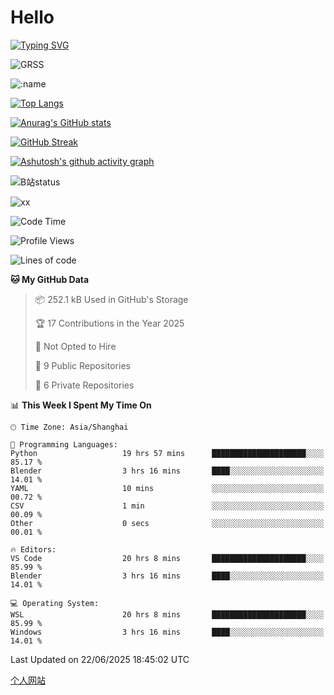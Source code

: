 # Hello


[![Typing SVG](https://readme-typing-svg.demolab.com?font=Fira+Code&pause=1000&color=F78FDE&width=435&lines=Ciallo%ef%bd%9e(%e2%88%a0%e3%83%bb%cf%89%3c+)%e2%8c%92%e2%98%85)](https://git.io/typing-svg)

![GRSS](https://github-readme-steam-card.vercel.app/status/?steamid=76561198221796636&show_in_game_bg=true&show_recent_game_bg=true&animated_avatar=true)

![:name](https://count.getloli.com/get/@hk416?theme=rule34)

[![Top Langs](https://github-readme-stats.vercel.app/api/top-langs/?username=qq583044063qq&locale=cn&hide=javascript,html)](https://github.com/anuraghazra/github-readme-stats)

[![Anurag's GitHub stats](https://github-readme-stats.vercel.app/api?username=qq583044063qq&count_private=true&show_icons=true&locale=cn)](https://github.com/anuraghazra/github-readme-stats)

[![GitHub Streak](https://streak-stats.demolab.com/?user=qq583044063qq&locale=zh_Hans)](https://git.io/streak-stats)

[![Ashutosh's github activity graph](https://github-readme-activity-graph.vercel.app/graph?username=qq583044063qq)](https://github.com/ashutosh00710/github-readme-activity-graph)

![B站status](https://stats.justsong.cn/api/bilibili/?id=3931848&lang=zh-CN)

![xx](xx.gif)

<!--START_SECTION:waka-->
![Code Time](http://img.shields.io/badge/Code%20Time-1%2C688%20hrs%2014%20mins-blue)

![Profile Views](http://img.shields.io/badge/Profile%20Views-4-blue)

![Lines of code](https://img.shields.io/badge/From%20Hello%20World%20I%27ve%20Written-905.4%20thousand%20lines%20of%20code-blue)

**🐱 My GitHub Data** 

> 📦 252.1 kB Used in GitHub's Storage 
 > 
> 🏆 17 Contributions in the Year 2025
 > 
> 🚫 Not Opted to Hire
 > 
> 📜 9 Public Repositories 
 > 
> 🔑 6 Private Repositories 
 > 
📊 **This Week I Spent My Time On** 

```text
🕑︎ Time Zone: Asia/Shanghai

💬 Programming Languages: 
Python                   19 hrs 57 mins      █████████████████████░░░░   85.17 % 
Blender                  3 hrs 16 mins       ████░░░░░░░░░░░░░░░░░░░░░   14.01 % 
YAML                     10 mins             ░░░░░░░░░░░░░░░░░░░░░░░░░   00.72 % 
CSV                      1 min               ░░░░░░░░░░░░░░░░░░░░░░░░░   00.09 % 
Other                    0 secs              ░░░░░░░░░░░░░░░░░░░░░░░░░   00.01 % 

🔥 Editors: 
VS Code                  20 hrs 8 mins       █████████████████████░░░░   85.99 % 
Blender                  3 hrs 16 mins       ████░░░░░░░░░░░░░░░░░░░░░   14.01 % 

💻 Operating System: 
WSL                      20 hrs 8 mins       █████████████████████░░░░   85.99 % 
Windows                  3 hrs 16 mins       ████░░░░░░░░░░░░░░░░░░░░░   14.01 % 
```


 Last Updated on 22/06/2025 18:45:02 UTC
<!--END_SECTION:waka-->

[个人网站](https://blog.ayatsukinora.org.cn)
